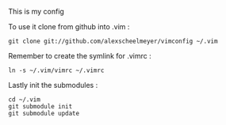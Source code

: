 This is my config

To use it clone from github into .vim :

    git clone git://github.com/alexscheelmeyer/vimconfig ~/.vim

Remember to create the symlink for .vimrc :

    ln -s ~/.vim/vimrc ~/.vimrc
    
Lastly init the submodules :

    cd ~/.vim
    git submodule init
    git submodule update




